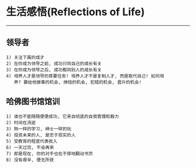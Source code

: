 # **生活感悟(Reflections of Life)** #
***

## **领导者** ##
    1) 关注下属的成才
    2) 在你成为领导之前, 成功只同自己的成长有关
    3) 在你成为领导之后, 成功都同别人的成长有关
    4) 培养人才是领导的首要任务! 培养人才不是复制人才, 而是取代自己! 如何培
       养? 要给他做事的机会, 挣钱的机会, 犯错的机会, 晋升的机会! 


## **哈佛图书馆馆训** ##
    1) 谁也不能随随便便成功, 它来自彻底的自我管理和毅力
    2) 时间在流逝
    3) 狗一样的学习, 绅士一样的玩
    4) 投资未来的人, 是忠于现实的人
    5) 受教育的程度代表收入
    6) 一天过完, 不会再来
    7) 即是现在, 你的对手也在不停地翻动书页
    8) 没有艰辛, 便无所获
